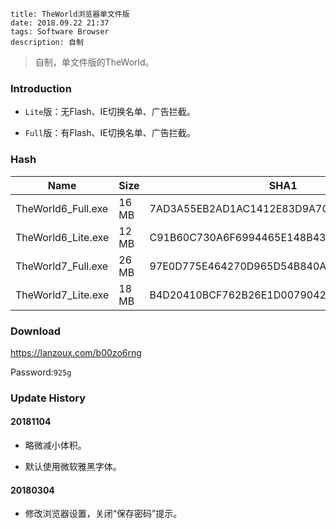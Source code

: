 ```
title: TheWorld浏览器单文件版
date: 2018.09.22 21:37
tags: Software Browser
description: 自制
```

> 自制，单文件版的TheWorld。

### Introduction

* `Lite`版：无Flash、IE切换名单、广告拦截。

* `Full`版：有Flash、IE切换名单、广告拦截。

### Hash

|Name              |Size |SHA1                                    |
|------------------|-----|----------------------------------------|
|TheWorld6_Full.exe|16 MB|7AD3A55EB2AD1AC1412E83D9A7CC13DC4F709ADB|
|TheWorld6_Lite.exe|12 MB|C91B60C730A6F6994465E148B43D01AD1DC8B3BD|
|TheWorld7_Full.exe|26 MB|97E0D775E464270D965D54B840A97AE1580C2860|
|TheWorld7_Lite.exe|18 MB|B4D20410BCF762B26E1D0079042FB2A54AE01898|

### Download

<https://lanzoux.com/b00zo6rng>

Password:`925g`

### Update History

#### 20181104

* 略微减小体积。

* 默认使用微软雅黑字体。

#### 20180304

* 修改浏览器设置，关闭“保存密码”提示。
